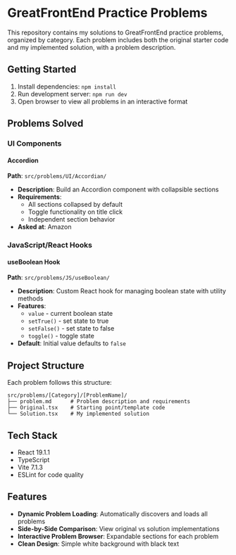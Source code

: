 # GreatFrontEnd Practice Problems

This repository contains my solutions to GreatFrontEnd practice problems, organized by category. Each problem includes both the original starter code and my implemented solution, with a problem description.

## Getting Started

1. Install dependencies: `npm install`
2. Run development server: `npm run dev`
3. Open browser to view all problems in an interactive format

## Problems Solved

### UI Components

#### Accordion
**Path**: `src/problems/UI/Accordian/`
- **Description**: Build an Accordion component with collapsible sections
- **Requirements**: 
  - All sections collapsed by default
  - Toggle functionality on title click
  - Independent section behavior
- **Asked at**: Amazon

### JavaScript/React Hooks

#### useBoolean Hook
**Path**: `src/problems/JS/useBoolean/`
- **Description**: Custom React hook for managing boolean state with utility methods
- **Features**:
  - `value` - current boolean state
  - `setTrue()` - set state to true
  - `setFalse()` - set state to false
  - `toggle()` - toggle state
- **Default**: Initial value defaults to `false`

## Project Structure

Each problem follows this structure:
```
src/problems/[Category]/[ProblemName]/
├── problem.md      # Problem description and requirements
├── Original.tsx    # Starting point/template code
└── Solution.tsx    # My implemented solution
```

## Tech Stack

- React 19.1.1
- TypeScript
- Vite 7.1.3
- ESLint for code quality

## Features

- **Dynamic Problem Loading**: Automatically discovers and loads all problems
- **Side-by-Side Comparison**: View original vs solution implementations
- **Interactive Problem Browser**: Expandable sections for each problem
- **Clean Design**: Simple white background with black text